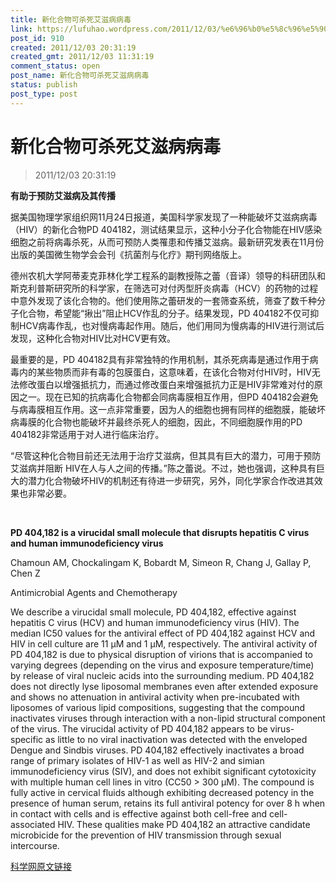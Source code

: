 ```yaml
---
title: 新化合物可杀死艾滋病病毒
link: https://lufuhao.wordpress.com/2011/12/03/%e6%96%b0%e5%8c%96%e5%90%88%e7%89%a9%e5%8f%af%e6%9d%80%e6%ad%bb%e8%89%be%e6%bb%8b%e7%97%85%e7%97%85%e6%af%92/
post_id: 910
created: 2011/12/03 20:31:19
created_gmt: 2011/12/03 11:31:19
comment_status: open
post_name: 新化合物可杀死艾滋病病毒
status: publish
post_type: post
---
```


# 新化合物可杀死艾滋病病毒

> 2011/12/03 20:31:19

 

**有助于预防艾滋病及其传播**

据美国物理学家组织网11月24日报道，美国科学家发现了一种能破坏艾滋病病毒（HIV）的新化合物PD 404182，测试结果显示，这种小分子化合物能在HIV感染细胞之前将病毒杀死，从而可预防人类罹患和传播艾滋病。最新研究发表在11月份出版的美国微生物学会会刊《抗菌剂与化疗》期刊网络版上。 

德州农机大学阿蒂麦克菲林化学工程系的副教授陈之蕾（音译）领导的科研团队和斯克利普斯研究所的科学家，在筛选可对付丙型肝炎病毒（HCV）的药物的过程中意外发现了该化合物的。他们使用陈之蕾研发的一套筛查系统，筛查了数千种分子化合物，希望能“揪出”阻止HCV作乱的分子。结果发现，PD 404182不仅可抑制HCV病毒作乱，也对慢病毒起作用。随后，他们用同为慢病毒的HIV进行测试后发现，这种化合物对HIV比对HCV更有效。 

最重要的是，PD 404182具有非常独特的作用机制，其杀死病毒是通过作用于病毒内的某些物质而非有毒的包膜蛋白，这意味着，在该化合物对付HIV时，HIV无法修改蛋白以增强抵抗力，而通过修改蛋白来增强抵抗力正是HIV非常难对付的原因之一。现在已知的抗病毒化合物都会同病毒膜相互作用，但PD 404182会避免与病毒膜相互作用。这一点非常重要，因为人的细胞也拥有同样的细胞膜，能破坏病毒膜的化合物也能破坏并最终杀死人的细胞，因此，不同细胞膜作用的PD 404182非常适用于对人进行临床治疗。 

“尽管这种化合物目前还无法用于治疗艾滋病，但其具有巨大的潜力，可用于预防艾滋病并阻断 HIV在人与人之间的传播。”陈之蕾说。不过，她也强调，这种具有巨大的潜力化合物破坏HIV的机制还有待进一步研究，另外，同化学家合作改进其效果也非常必要。 

 

**PD 404,182 is a virucidal small molecule that disrupts hepatitis C virus and human immunodeficiency virus**

Chamoun AM, Chockalingam K, Bobardt M, Simeon R, Chang J, Gallay P, Chen Z

Antimicrobial Agents and Chemotherapy 

We describe a virucidal small molecule, PD 404,182, effective against hepatitis C virus (HCV) and human immunodeficiency virus (HIV). The median IC50 values for the antiviral effect of PD 404,182 against HCV and HIV in cell culture are 11 μM and 1 μM, respectively. The antiviral activity of PD 404,182 is due to physical disruption of virions that is accompanied to varying degrees (depending on the virus and exposure temperature/time) by release of viral nucleic acids into the surrounding medium. PD 404,182 does not directly lyse liposomal membranes even after extended exposure and shows no attenuation in antiviral activity when pre-incubated with liposomes of various lipid compositions, suggesting that the compound inactivates viruses through interaction with a non-lipid structural component of the virus. The virucidal activity of PD 404,182 appears to be virus-specific as little to no viral inactivation was detected with the enveloped Dengue and Sindbis viruses. PD 404,182 effectively inactivates a broad range of primary isolates of HIV-1 as well as HIV-2 and simian immunodeficiency virus (SIV), and does not exhibit significant cytotoxicity with multiple human cell lines in vitro (CC50 > 300 μM). The compound is fully active in cervical fluids although exhibiting decreased potency in the presence of human serum, retains its full antiviral potency for over 8 h when in contact with cells and is effective against both cell-free and cell-associated HIV. These qualities make PD 404,182 an attractive candidate microbicide for the prevention of HIV transmission through sexual intercourse. 

[科学网原文链接](http://www.xinkexue.com/bib.php?mod=ref&do=view&refid=25893)

